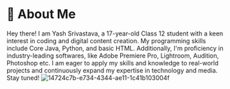 # 👋 About Me
Hey there! I am Yash Srivastava, a 17-year-old Class 12 student with a keen interest in coding and digital content creation. My programming skills include Core Java, Python, and basic HTML. 
Additionally, I'm proficiency in industry-leading softwares, like Adobe Premiere Pro, Lightroom, Audition, Photoshop etc.
I am eager to apply my skills and knowledge to real-world projects and continuously expand my expertise in technology and media. Stay tuned!
![14724c7b-e734-4344-ae11-1c41b103004f](https://github.com/user-attachments/assets/dac33b3f-5455-4d21-a9ca-7823940063e4)

